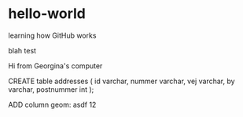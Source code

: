 # hello-world
learning how GitHub works

blah test

Hi from Georgina's computer

CREATE table addresses (
    id varchar,
    nummer varchar,
    vej varchar,
    by varchar,
    postnummer int
    );

ADD column geom: asdf 12